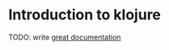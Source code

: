 # Introduction to klojure

TODO: write [great documentation](http://jacobian.org/writing/what-to-write/)

